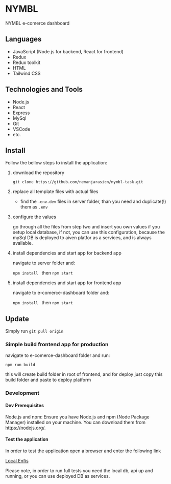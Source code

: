 # NYMBL

NYMBL e-comerce dashboard

## Languages

- JavaScript (Node.js for backend, React for frontend)
- Redux
- Redux toolkit
- HTML
- Tailwind CSS

## Technologies and Tools

- Node.js
- React
- Express
- MySql
- Git
- VSCode
- etc.

## Install

Follow the bellow steps to install the application:

1. download the repository

   `git clone https://github.com/nemanjarasicn/nymbl-task.git`

2. replace all template files with actual files

   - find the `.env.dev` files in server folder, than you need and duplicate(!) them as `.env`

3. configure the values

   go through all the files from step two and insert you own values if you setup local database, if not, you can use this configuration, because the mySql DB is deployed to aiven platfor as a services, and is always available.

4. install dependencies and start app for backend app

   navigate to server folder and:

   `npm install ` then `npm start`

5. install dependencies and start app for frontend app

   navigate to e-comerce-dashboard folder and:

   `npm install ` then `npm start`

## Update

Simply run `git pull origin`

### Simple build frontend app for production

navigate to e-comerce-dashboard folder and run:

`npm run build`

this will create build folder in root of frontend, and for deploy just copy this build folder and paste to deploy platform

### Development

#### Dev Prerequisites

Node.js and npm: Ensure you have Node.js and npm (Node Package Manager) installed on your machine. You can download them from https://nodejs.org/.

#### Test the application

In order to test the application open a browser and enter the following link

[Local Enfis](http://localhost:3000)

Please note, in order to run full tests you need the local db, api up and running, or you can use deployed DB as services.
